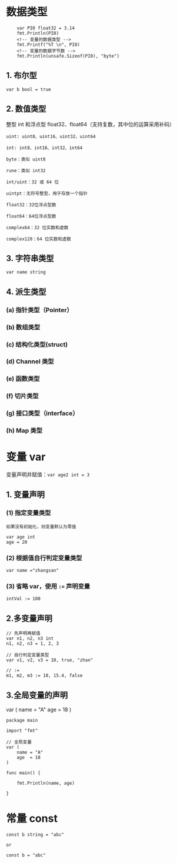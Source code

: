 # 数据类型

```
	var PI0 float32 = 3.14
	fmt.Println(PI0)
    <!-- 变量的数据类型 -->
	fmt.Printf("%T \n", PI0)
    <!-- 变量的数据字节数 -->
	fmt.Println(unsafe.Sizeof(PI0), "byte")
```

## 1. 布尔型

`var b bool = true`

## 2. 数值类型

整型 int 和浮点型 float32、float64（支持复数，其中位的运算采用补码）

```
uint: uint8、uint16、uint32、uint64

int: int8、int16、int32、int64

byte：类似 uint8

rune：类似 int32

int/uint：32 或 64 位

uintpt：无符号整型，用于存放一个指针

float32：32位浮点型数

float64：64位浮点型数

complex64：32 位实数和虚数

complex128：64 位实数和虚数
```

## 3. 字符串类型

`var name string`

## 4. 派生类型

### (a) 指针类型（Pointer）

### (b) 数组类型

### (c) 结构化类型(struct)

### (d) Channel 类型

### (e) 函数类型

### (f) 切片类型

### (g) 接口类型（interface）

### (h) Map 类型

# 变量 var

变量声明并赋值：`var age2 int = 3`

## 1. 变量声明

### (1) 指定变量类型

`如果没有初始化，则变量默认为零值`

```
var age int
age = 20
```

### (2) 根据值自行判定变量类型

```
var name ="zhangsan"
```

### (3) 省略 var，使用 `:=` 声明变量

```
intVal := 100
```

## 2.多变量声明

```
// 先声明再赋值
var n1, n2, n3 int
n1, n2, n3 = 1, 2, 3

// 自行判定变量类型
var v1, v2, v3 = 10, true, "zhan"

// :=
m1, m2, m3 := 10, 15.4, false
```

## 3.全局变量的声明

var (
name = "A"
age = 18
)

```
package main

import "fmt"

// 全局变量
var (
	name = "A"
	age  = 18
)

func main() {

	fmt.Println(name, age)

}
```

# 常量 const

```
const b string = "abc"

or

const b = "abc"
```
